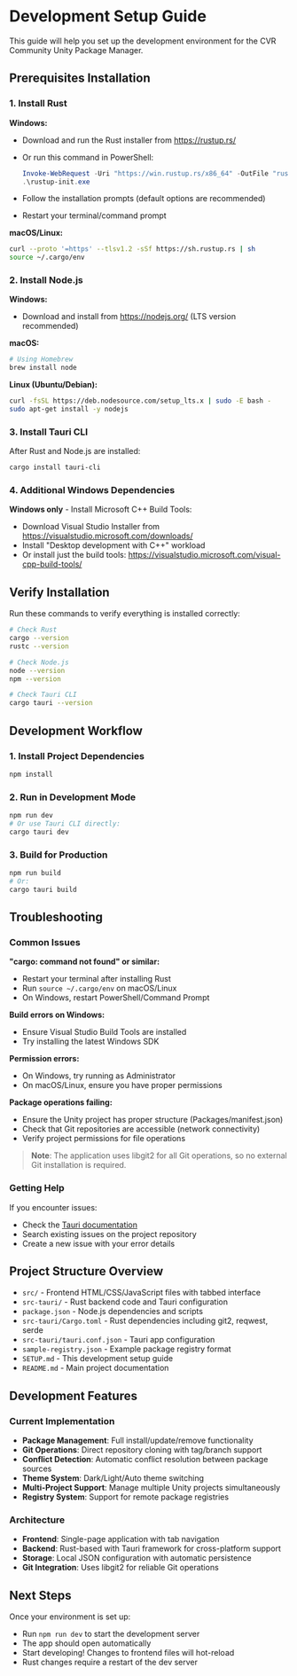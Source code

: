 # Development Setup Guide

This guide will help you set up the development environment for the CVR Community Unity Package Manager.

## Prerequisites Installation

### 1. Install Rust

**Windows:**

- Download and run the Rust installer from <https://rustup.rs/>
- Or run this command in PowerShell:

   ```powershell
   Invoke-WebRequest -Uri "https://win.rustup.rs/x86_64" -OutFile "rustup-init.exe"
   .\rustup-init.exe
   ```

- Follow the installation prompts (default options are recommended)
- Restart your terminal/command prompt

**macOS/Linux:**

```bash
curl --proto '=https' --tlsv1.2 -sSf https://sh.rustup.rs | sh
source ~/.cargo/env
```

### 2. Install Node.js

**Windows:**

- Download and install from <https://nodejs.org/> (LTS version recommended)

**macOS:**

```bash
# Using Homebrew
brew install node
```

**Linux (Ubuntu/Debian):**

```bash
curl -fsSL https://deb.nodesource.com/setup_lts.x | sudo -E bash -
sudo apt-get install -y nodejs
```

### 3. Install Tauri CLI

After Rust and Node.js are installed:

```bash
cargo install tauri-cli
```

### 4. Additional Windows Dependencies

**Windows only** - Install Microsoft C++ Build Tools:

- Download Visual Studio Installer from <https://visualstudio.microsoft.com/downloads/>
- Install "Desktop development with C++" workload
- Or install just the build tools: <https://visualstudio.microsoft.com/visual-cpp-build-tools/>

## Verify Installation

Run these commands to verify everything is installed correctly:

```bash
# Check Rust
cargo --version
rustc --version

# Check Node.js
node --version
npm --version

# Check Tauri CLI
cargo tauri --version
```

## Development Workflow

### 1. Install Project Dependencies

```bash
npm install
```

### 2. Run in Development Mode

```bash
npm run dev
# Or use Tauri CLI directly:
cargo tauri dev
```

### 3. Build for Production

```bash
npm run build
# Or:
cargo tauri build
```

## Troubleshooting

### Common Issues

**"cargo: command not found" or similar:**

- Restart your terminal after installing Rust
- Run `source ~/.cargo/env` on macOS/Linux
- On Windows, restart PowerShell/Command Prompt

**Build errors on Windows:**

- Ensure Visual Studio Build Tools are installed
- Try installing the latest Windows SDK

**Permission errors:**

- On Windows, try running as Administrator
- On macOS/Linux, ensure you have proper permissions

**Package operations failing:**

- Ensure the Unity project has proper structure (Packages/manifest.json)
- Check that Git repositories are accessible (network connectivity)
- Verify project permissions for file operations

> **Note**: The application uses libgit2 for all Git operations, so no external Git installation is required.

### Getting Help

If you encounter issues:

- Check the [Tauri documentation](https://tauri.app/)
- Search existing issues on the project repository
- Create a new issue with your error details

## Project Structure Overview

- `src/` - Frontend HTML/CSS/JavaScript files with tabbed interface
- `src-tauri/` - Rust backend code and Tauri configuration
- `package.json` - Node.js dependencies and scripts
- `src-tauri/Cargo.toml` - Rust dependencies including git2, reqwest, serde
- `src-tauri/tauri.conf.json` - Tauri app configuration
- `sample-registry.json` - Example package registry format
- `SETUP.md` - This development setup guide
- `README.md` - Main project documentation

## Development Features

### Current Implementation

- **Package Management**: Full install/update/remove functionality
- **Git Operations**: Direct repository cloning with tag/branch support
- **Conflict Detection**: Automatic conflict resolution between package sources
- **Theme System**: Dark/Light/Auto theme switching
- **Multi-Project Support**: Manage multiple Unity projects simultaneously
- **Registry System**: Support for remote package registries

### Architecture

- **Frontend**: Single-page application with tab navigation
- **Backend**: Rust-based with Tauri framework for cross-platform support
- **Storage**: Local JSON configuration with automatic persistence
- **Git Integration**: Uses libgit2 for reliable Git operations

## Next Steps

Once your environment is set up:

- Run `npm run dev` to start the development server
- The app should open automatically
- Start developing! Changes to frontend files will hot-reload
- Rust changes require a restart of the dev server

